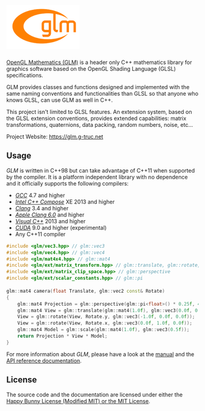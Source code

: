 # ![GLM](https://raw.githubusercontent.com/sgrottel/nuget-glm/main/logo.png)
[OpenGL Mathematics (GLM)](https://glm.g-truc.net) is a header only C++ mathematics library for graphics software based on the OpenGL Shading Language (GLSL) specifications.

GLM provides classes and functions designed and implemented with the same naming conventions and functionalities than GLSL so that anyone who knows GLSL, can use GLM as well in C++.

This project isn't limited to GLSL features. An extension system, based on the GLSL extension conventions, provides extended capabilities: matrix transformations, quaternions, data packing, random numbers, noise, etc...

Project Website: https://glm.g-truc.net

## Usage
*GLM* is written in C++98 but can take advantage of C++11 when supported by the compiler. It is a platform independent library with no dependence and it officially supports the following compilers:
- [*GCC*](http://gcc.gnu.org/) 4.7 and higher
- [*Intel C++ Compose*](https://software.intel.com/en-us/intel-compilers) XE 2013 and higher
- [*Clang*](http://llvm.org/) 3.4 and higher
- [*Apple Clang 6.0*](https://developer.apple.com/library/mac/documentation/CompilerTools/Conceptual/LLVMCompilerOverview/index.html) and higher
- [*Visual C++*](http://www.visualstudio.com/) 2013 and higher
- [*CUDA*](https://developer.nvidia.com/about-cuda) 9.0 and higher (experimental)
- Any C++11 compiler

```cpp
#include <glm/vec3.hpp> // glm::vec3
#include <glm/vec4.hpp> // glm::vec4
#include <glm/mat4x4.hpp> // glm::mat4
#include <glm/ext/matrix_transform.hpp> // glm::translate, glm::rotate, glm::scale
#include <glm/ext/matrix_clip_space.hpp> // glm::perspective
#include <glm/ext/scalar_constants.hpp> // glm::pi

glm::mat4 camera(float Translate, glm::vec2 const& Rotate)
{
	glm::mat4 Projection = glm::perspective(glm::pi<float>() * 0.25f, 4.0f / 3.0f, 0.1f, 100.f);
	glm::mat4 View = glm::translate(glm::mat4(1.0f), glm::vec3(0.0f, 0.0f, -Translate));
	View = glm::rotate(View, Rotate.y, glm::vec3(-1.0f, 0.0f, 0.0f));
	View = glm::rotate(View, Rotate.x, glm::vec3(0.0f, 1.0f, 0.0f));
	glm::mat4 Model = glm::scale(glm::mat4(1.0f), glm::vec3(0.5f));
	return Projection * View * Model;
}
```

For more information about *GLM*, please have a look at the [manual](build\native\doc\manual.md) and the [API reference documentation](http://glm.g-truc.net/0.9.9/api/modules.html).

## License
The source code and the documentation are licensed under either the [Happy Bunny License (Modified MIT) or the MIT License](build\native\doc\manual.md#section0).
